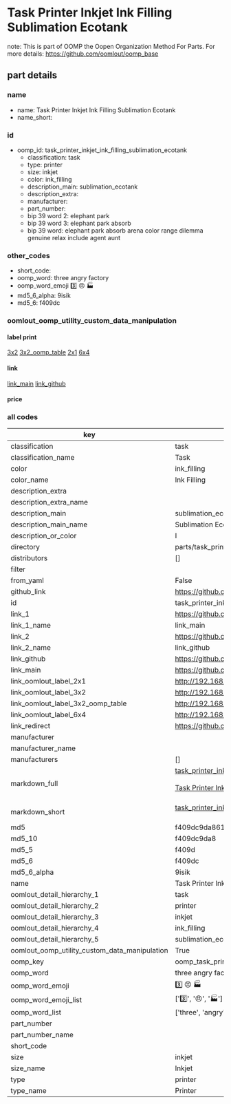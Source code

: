 # Task Printer Inkjet Ink Filling Sublimation Ecotank  

note: This is part of OOMP the Oopen Organization Method For Parts. For more details: https://github.com/oomlout/oomp_base

##  part details
  







### name
* name: Task Printer Inkjet Ink Filling Sublimation Ecotank
* name_short: 
### id
* oomp_id: task_printer_inkjet_ink_filling_sublimation_ecotank
  * classification: task
  * type: printer
  * size: inkjet
  * color: ink_filling
  * description_main: sublimation_ecotank
  * description_extra: 
  * manufacturer: 
  * part_number: 
  * bip 39 word 2: elephant park
  * bip 39 word 3: elephant park absorb
  * bip 39 word: elephant park absorb arena color range dilemma genuine relax include agent aunt

### other_codes
* short_code: 
* oomp_word: three angry factory
* oomp_word_emoji :three: :angry: :factory:
* md5_6_alpha: 9isik
* md5_6: f409dc






### oomlout_oomp_utility_custom_data_manipulation
#### label print
[3x2](http://192.168.1.245:1112/?label=oomp%209isik)
[3x2_oomp_table](http://192.168.1.108:1112/?label=oomp%209isik)
[2x1](http://192.168.1.242:1112/?label=oomp%209isik)
[6x4](http://192.168.1.55:1112/?label=oomp%209isik)    

#### link

[link_main](https://github.com/oomlout/oomlout_oomp_version_1_messy/tree/main/parts/task_printer_inkjet_ink_filling_sublimation_ecotank) [link_github](https://github.com/oomlout/oomlout_oomp_version_1_messy/tree/main/parts/task_printer_inkjet_ink_filling_sublimation_ecotank)                             

#### price







### all codes 
| key | value |  
| --- | --- |  
| classification | task |  
| classification_name | Task |  
| color | ink_filling |  
| color_name | Ink Filling |  
| description_extra |  |  
| description_extra_name |  |  
| description_main | sublimation_ecotank |  
| description_main_name | Sublimation Ecotank |  
| description_or_color | I  |  
| directory | parts/task_printer_inkjet_ink_filling_sublimation_ecotank |  
| distributors | [] |  
| filter |  |  
| from_yaml | False |  
| github_link | https://github.com/oomlout/oomlout_oomp_part_src/tree/main/parts/task_printer_inkjet_ink_filling_sublimation_ecotank |  
| id | task_printer_inkjet_ink_filling_sublimation_ecotank |  
| link_1 | https://github.com/oomlout/oomlout_oomp_version_1_messy/tree/main/parts/task_printer_inkjet_ink_filling_sublimation_ecotank |  
| link_1_name | link_main |  
| link_2 | https://github.com/oomlout/oomlout_oomp_version_1_messy/tree/main/parts/task_printer_inkjet_ink_filling_sublimation_ecotank |  
| link_2_name | link_github |  
| link_github | https://github.com/oomlout/oomlout_oomp_version_1_messy/tree/main/parts/task_printer_inkjet_ink_filling_sublimation_ecotank |  
| link_main | https://github.com/oomlout/oomlout_oomp_version_1_messy/tree/main/parts/task_printer_inkjet_ink_filling_sublimation_ecotank |  
| link_oomlout_label_2x1 | http://192.168.1.242:1112/?label=oomp%209isik |  
| link_oomlout_label_3x2 | http://192.168.1.245:1112/?label=oomp%209isik |  
| link_oomlout_label_3x2_oomp_table | http://192.168.1.108:1112/?label=oomp%209isik |  
| link_oomlout_label_6x4 | http://192.168.1.55:1112/?label=oomp%209isik |  
| link_redirect | https://github.com/oomlout/oomlout_oomp_version_1_messy/tree/main/parts/task_printer_inkjet_ink_filling_sublimation_ecotank |  
| manufacturer |  |  
| manufacturer_name |  |  
| manufacturers | [] |  
| markdown_full | [task_printer_inkjet_ink_filling_sublimation_ecotank](none)<br>[](none)<br>[Task Printer Inkjet Ink Filling Sublimation Ecotank](none)<br><br> |  
| markdown_short | [task_printer_inkjet_ink_filling_sublimation_ecotank](none)<br><br> |  
| md5 | f409dc9da86147c6c716d0b601a8123e |  
| md5_10 | f409dc9da8 |  
| md5_5 | f409d |  
| md5_6 | f409dc |  
| md5_6_alpha | 9isik |  
| name | Task Printer Inkjet Ink Filling Sublimation Ecotank |  
| oomlout_detail_hierarchy_1 | task |  
| oomlout_detail_hierarchy_2 | printer |  
| oomlout_detail_hierarchy_3 | inkjet |  
| oomlout_detail_hierarchy_4 | ink_filling |  
| oomlout_detail_hierarchy_5 | sublimation_ecotank |  
| oomlout_oomp_utility_custom_data_manipulation | True |  
| oomp_key | oomp_task_printer_inkjet_ink_filling_sublimation_ecotank |  
| oomp_word | three angry factory |  
| oomp_word_emoji | :three: :angry: :factory: |  
| oomp_word_emoji_list | [':three:', ':angry:', ':factory:'] |  
| oomp_word_list | ['three', 'angry', 'factory'] |  
| part_number |  |  
| part_number_name |  |  
| short_code |  |  
| size | inkjet |  
| size_name | Inkjet |  
| type | printer |  
| type_name | Printer |  
